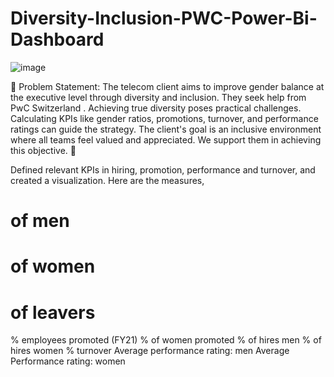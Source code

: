 # Diversity-Inclusion-PWC-Power-Bi-Dashboard
![image](https://github.com/falguni2904/Diversity-Inclusion-PWC-Power-Bi-Dashboard/assets/71444769/d7997303-f0cc-41b7-a383-fe3cfbbb6c9c)

📌 Problem Statement: The telecom client aims to improve gender balance at the executive level through diversity and inclusion. They seek help from PwC Switzerland . Achieving true diversity poses practical challenges. Calculating KPIs like gender ratios, promotions, turnover, and performance ratings can guide the strategy. The client's goal is an inclusive environment where all teams feel valued and appreciated. We support them in achieving this objective. 💪

Defined relevant KPIs in hiring, promotion, performance and turnover, and created a visualization. Here are the measures,
# of men
# of women
# of leavers
% employees promoted (FY21)
% of women promoted
% of hires men
% of hires women
% turnover 
Average performance rating: men
Average Performance rating: women
